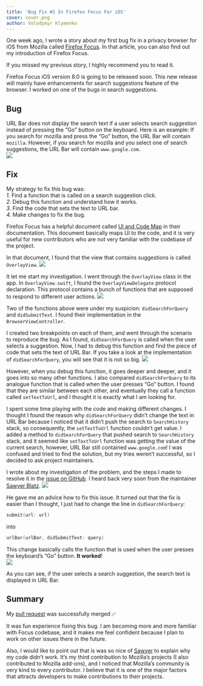 ```yaml
---
title: 'Bug Fix #2 In Firefox Focus For iOS'
cover: cover.png
author: Volodymyr Klymenko
---
```


<re-img src="cover.png"></re-img>

One week ago, I wrote a story about my first bug fix in a privacy browser for iOS from Mozilla called <a href="https://itunes.apple.com/app/id1055677337" target="_blank" rel="noopener noreferrer">Firefox Focus</a>. In that article, you can also find out my introduction of Firefox Focus.

If you missed my previous story, I highly recommend you to read it.

Firefox Focus iOS version 8.0 is going to be released soon. This new release will mainly have enhancements for search suggestions feature of the browser. I worked on one of the bugs in search suggestions.

## Bug
URL Bar does not display the search text if a user selects search suggestion instead of pressing the “Go” button on the keyboard. Here is an example:
If you search for mozilla and press the “Go” button, the URL Bar will contain `mozilla`. However, if you search for mozilla and you select one of search suggestions, the URL Bar will contain `www.google.com`.<br />
<img src="https://i.imgur.com/QSkNk70.gif" />

## Fix
My strategy to fix this bug was:<br />
_1._ Find a function that is called on a search suggestion click.<br />
_2._ Debug this function and understand how it works.<br />
_3._ Find the code that sets the text to URL bar.<br />
_4._ Make changes to fix the bug.<br />

Firefox Focus has a helpful document called <a href="https://github.com/mozilla-mobile/focus-ios/blob/master/Documentation/UI%20and%20Code%20Map.md" target="_blank" rel="noopener noreferrer">UI and Code Map</a> in their documentation. This document basically maps UI to the code, and it is very useful for new contributors who are not very familiar with the codebase of the project.

In that document, I found that the view that contains suggestions is called `OverlayView`.
<img src="https://i.imgur.com/D5MP9WW.png" />

It let me start my investigation. I went through the `OverlayView` class in the app. In `OverlayView.swift`, I found the `OverlayViewDelegate` protocol declaration. This protocol contains a bunch of functions that are supposed to respond to different user actions.
<img src="https://i.imgur.com/yO7Zgzk.png" />

Two of the functions above were under my suspicion: `didSearchForQuery` and `didSubmitText`. I found their implementation in the `BrowserViewController`.

I created two breakpoints on each of them, and went through the scenario to reproduce the bug. As I found, `didSearchForQuery` is called when the user selects a suggestion. Now, I had to debug this function and find the piece of code that sets the text of URL Bar. If you take a look at the implementation of `didSearchForQuery`, you will see that it is not so big.
<img src="https://i.imgur.com/U6BNTFX.png" />

However, when you debug this function, it goes deeper and deeper, and it goes into so many other functions. I also compared `didSearchForQuery` to its analogue function that is called when the user presses “Go” button. I found that they are similar between each other, and eventually they call a function called `setTextToUrl`, and I thought it is exactly what I am looking for.

I spent some time playing with the code and making different changes. I thought I found the reason why `didSearchForQuery` didn’t change the text in URL Bar because I noticed that it didn’t push the search to `SearchHistory` stack, so consequently, the `setTextToUrl` function couldn’t get value. I added a method to `didSearchForQuery` that pushed search to `SearchHistory` stack, and it seemed like `setTextToUrl` function was getting the value of the current search, however, URL Bar still contained `www.google.com`! I was confused and tried to find the solution, but my tries weren’t successful, so I decided to ask project maintainers.

I wrote about my investigation of the problem, and the steps I made to resolve it in the <a href="https://github.com/mozilla-mobile/focus-ios/issues/1541" target="_blank" rel="noopener noreferrer">issue on GitHub</a>. I heard back very soon from the maintainer <a href="https://github.com/sblatz" target="_blank" rel="noopener noreferrer">Sawyer Blatz</a>.
<img src="https://i.imgur.com/G5EVj7I.png" />

He gave me an advice how to fix this issue. It turned out that the fix is easier than I thought, I just had to change the line in `didSearchForQuery`:
```swift
submit(url: url)
```
into
```swift
urlBar(urlBar, didSubmitText: query)
```

This change basically calls the function that is used when the user presses the keyboard’s “Go” button. **It worked**!<br />
<img src="https://i.imgur.com/IBI2zOB.gif" />

As you can see, if the user selects a search suggestion, the search text is displayed in URL Bar.

## Summary
My <a href="https://github.com/mozilla-mobile/focus-ios/pull/1549" target="_blank" rel="noopener noreferrer">pull request</a> was successfully merged ✅

It was fun experience fixing this bug. I am becoming more and more familiar with Focus codebase, and it makes me feel confident because I plan to work on other issues there in the future.

Also, I would like to point out that is was so nice of <a href="https://github.com/sblatz" target="_blank" rel="noopener noreferrer">Sawyer</a> to explain why my code didn’t work. It’s my third contribution to Mozilla’s projects (I also contributed to Mozilla add-ons), and I noticed that Mozilla’s community is very kind to every contributor. I believe that it is one of the major factors that attracts developers to make contributions to their projects.

